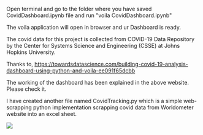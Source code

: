Open terminal and go to the folder where you have saved CovidDashboard.ipynb file and run "voila CovidDashboard.ipynb" 

The voila application will open in browser and ur Dashboard is ready.

The covid data for this project is collected from COVID-19 Data Repository by the Center for Systems Science and Engineering (CSSE) at Johns Hopkins University.

Thanks to, 
https://towardsdatascience.com/building-covid-19-analysis-dashboard-using-python-and-voila-ee091f65dcbb

The working of the dashboard has been explained in the above website. Please check it.

I have created another file named CovidTracking.py which is a simple web-scrapping python implementation scrapping covid data from Worldometer website into an excel sheet. 

![](https://github.com/mohitsshetty986/Personal-Projects/blob/master/CovidTracker/Covid%20Tracker%20image.png)
